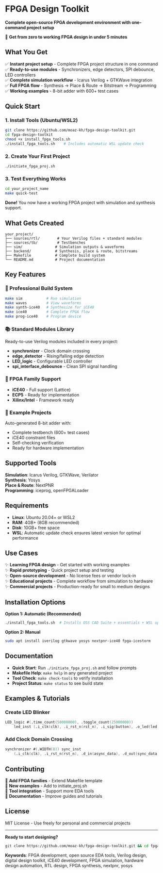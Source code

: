 # FPGA Design Toolkit

**Complete open-source FPGA development environment with one-command project setup**

🚀 **Get from zero to working FPGA design in under 5 minutes**

## What You Get

✅ **Instant project setup** - Complete FPGA project structure in one command  
✅ **Ready-to-use modules** - Synchronizers, edge detectors, SPI debounce, LED controllers  
✅ **Complete simulation workflow** - Icarus Verilog + GTKWave integration  
✅ **Full FPGA flow** - Synthesis → Place & Route → Bitstream → Programming  
✅ **Working examples** - 8-bit adder with 600+ test cases  

## Quick Start

### 1. Install Tools (Ubuntu/WSL2)
```bash
git clone https://github.com/moaz-kh/fpga-design-toolkit.git
cd fpga-design-toolkit
chmod +x install_fpga_tools.sh
./install_fpga_tools.sh    # Includes automatic WSL update check
```

### 2. Create Your First Project
```bash
./initiate_fpga_proj.sh
```

### 3. Test Everything Works
```bash
cd your_project_name
make quick-test
```

**Done!** You now have a working FPGA project with simulation and synthesis support.

## What Gets Created

```
your_project/
├── sources/rtl/        # Your Verilog files + standard modules
├── sources/tb/         # Testbenches  
├── sim/               # Simulation outputs & waveforms
├── backend/           # Synthesis, place & route, bitstreams
├── Makefile           # Complete build system
└── README.md          # Project documentation
```

## Key Features

### 🔧 Professional Build System
```bash
make sim           # Run simulation
make waves         # View waveforms  
make synth-ice40   # Synthesize for iCE40
make ice40         # Complete FPGA flow
make prog-ice40    # Program device
```

### 📚 Standard Modules Library
Ready-to-use Verilog modules included in every project:
- **synchronizer** - Clock domain crossing
- **edge_detector** - Rising/falling edge detection  
- **LED_logic** - Configurable LED controller
- **spi_interface_debounce** - Clean SPI signal handling

### 🎯 FPGA Family Support
- **iCE40** - Full support (Lattice)
- **ECP5** - Ready for implementation  
- **Xilinx/Intel** - Framework ready

### 🧪 Example Projects
Auto-generated 8-bit adder with:
- Complete testbench (600+ test cases)
- iCE40 constraint files
- Self-checking verification
- Ready for hardware implementation

## Supported Tools

**Simulation**: Icarus Verilog, GTKWave, Verilator  
**Synthesis**: Yosys  
**Place & Route**: NextPNR  
**Programming**: iceprog, openFPGALoader  

## Requirements

- **Linux**: Ubuntu 20.04+ or WSL2  
- **RAM**: 4GB+ (8GB recommended)  
- **Disk**: 10GB+ free space  
- **WSL**: Automatic update check ensures latest version for optimal performance  

## Use Cases

✨ **Learning FPGA design** - Get started with working examples  
✨ **Rapid prototyping** - Quick project setup and testing  
✨ **Open-source development** - No license fees or vendor lock-in  
✨ **Educational projects** - Complete workflow from simulation to hardware  
✨ **Commercial projects** - Production-ready for small to medium designs  

## Installation Options

**Option 1: Automatic (Recommended)**
```bash
./install_fpga_tools.sh  # Installs OSS CAD Suite + essentials + WSL updates
```

**Option 2: Manual**
```bash
sudo apt install iverilog gtkwave yosys nextpnr-ice40 fpga-icestorm
```

## Documentation

- **Quick Start**: Run `./initiate_fpga_proj.sh` and follow prompts
- **Makefile Help**: `make help` in any generated project  
- **Tool Check**: `make check-tools` to verify installation
- **Project Status**: `make status` to see build state

## Examples & Tutorials

### Create LED Blinker
```verilog
LED_logic #(.time_count(50000000), .toggle_count(25000000)) 
    led_inst (.i_clk(clk), .i_rst_n(rst_n), .i_sig(button), .o_led(led));
```

### Add Clock Domain Crossing
```verilog
synchronizer #(.WIDTH(8)) sync_inst 
    (.i_clk(clk), .i_rst_n(rst_n), .d_in(async_data), .d_out(sync_data));
```

## Contributing

🤝 **Add FPGA families** - Extend Makefile template  
🤝 **New examples** - Add to initiate_proj.sh  
🤝 **Tool integration** - Support more EDA tools  
🤝 **Documentation** - Improve guides and tutorials  

## License

MIT License - Use freely for personal and commercial projects

---

**Ready to start designing?** 
```bash
git clone https://github.com/moaz-kh/fpga-design-toolkit.git && cd fpga-design-toolkit && ./install_fpga_tools.sh
```

**Keywords**: FPGA development, open source EDA tools, Verilog design, digital design toolkit, iCE40 development, FPGA simulation, hardware design automation, RTL design, FPGA synthesis, nextpnr, yosys
